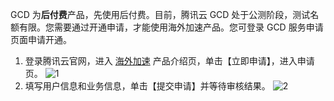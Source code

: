 GCD 为**后付费**产品，先使用后付费。目前，腾讯云 GCD 处于公测阶段，测试名额有限。您需要通过开通申请，才能使用海外加速产品。您可登录 GCD 服务申请 页面申请开通。
1. 登录腾讯云官网，进入 [海外加速](https://cloud.tencent.com/product/gcd) 产品介绍页，单击【立即申请】，进入申请页。
 ![1](https://main.qcloudimg.com/raw/18f63b403ea1996d5e9f01b13a7af1f3.png)
2. 填写用户信息和业务信息，单击【提交申请】并等待审核结果。
  ![2](https://main.qcloudimg.com/raw/5ea0b7ca356baeabe2fa77535add3f32.png)
